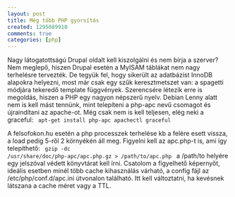 ```yaml
---
layout: post
title: Még több PHP gyorsítás
created: 1295089910
comments: true
categories: [php]
---
```

Nagy látogatottságú Drupal oldalt kell kiszolgálni és nem bírja a szerver? Nem meglepő, hiszen Drupal esetén a MyISAM táblákat nem nagy terhelésre tervezték. De tegyük fel, hogy sikerült az adatbázist InnoDB alapokra helyezni, most már csak egy szűk keresztmetszet van: a spagetti módjára tekeredő template függvények. Szerencsére létezik erre is megoldás, hiszen a PHP egy nagyon népszerű nyelv. Debian Lenny alatt nem is kell mást tennünk, mint telepíteni a php-apc nevű csomagot és újraindítani az apache-ot. Még csak nem is kell teljesen, elég neki a graceful:
<code>
apt-get install php-apc
apachectl graceful
</code>

A felsofokon.hu esetén a php processzek terhelése kb a felére esett vissza, a load pedig 5-ről 2 környékén áll meg. Figyelni kell az apc.php-t is, ami így telepíthető:
<code>
gzip -dc /usr/share/doc/php-apc/apc.php.gz > /path/to/apc.php
</code>
a /path/to  helyére egy jelszóval védett könyvtárat kell írni. Csatolom a figyelhető képernyőt, ideális esetben minél több cache kihasználás várható, a config fájl az /etc/php/conf.d/apc.ini útvonalon található. Itt kell változtatni, ha kevésnek látszana a cache méret vagy a TTL.
